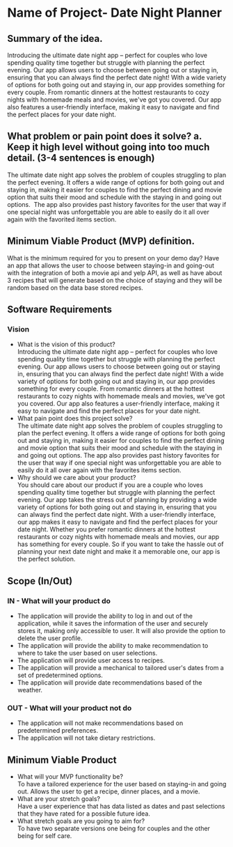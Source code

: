 # Name of Project- Date Night Planner

## Summary of the idea.

Introducing the ultimate date night app – perfect for couples who love spending quality time together but struggle with planning the perfect evening. Our app allows users to choose between going out or staying in, ensuring that you can always find the perfect date night! With a wide variety of options for both going out and staying in, our app provides something for every couple. From romantic dinners at the hottest restaurants to cozy nights with homemade meals and movies, we've got you covered. Our app also features a user-friendly interface, making it easy to navigate and find the perfect places for your date night.

## What problem or pain point does it solve? a. Keep it high level without going into too much detail. (3-4 sentences is enough)

The ultimate date night app solves the problem of couples struggling to plan the perfect evening. It offers a wide range of options for both going out and staying in, making it easier for couples to find the perfect dining and movie option that suits their mood and schedule with the staying in and going out options.  The app also provides past history favorites for the user that way if one special night was unforgettable you are able to easily do it all over again with the favorited items section.

## Minimum Viable Product (MVP) definition.

What is the minimum required for you to present on your demo day?
Have an app that allows the user to choose between staying-in and going-out with the integration of both a movie api and yelp API, as well as have about 3 recipes that will generate based on the choice of staying and they will be random based on the data base stored recipes. 

## Software Requirements

### Vision

* What is the vision of this product?<br>
Introducing the ultimate date night app – perfect for couples who love spending quality time together but struggle with planning the perfect evening. Our app allows users to choose between going out or staying in, ensuring that you can always find the perfect date night! With a wide variety of options for both going out and staying in, our app provides something for every couple. From romantic dinners at the hottest restaurants to cozy nights with homemade meals and movies, we've got you covered. Our app also features a user-friendly interface, making it easy to navigate and find the perfect places for your date night.
* What pain point does this project solve?<br>
The ultimate date night app solves the problem of couples struggling to plan the perfect evening. It offers a wide range of options for both going out and staying in, making it easier for couples to find the perfect dining and movie option that suits their mood and schedule with the staying in and going out options.  The app also provides past history favorites for the user that way if one special night was unforgettable you are able to easily do it all over again with the favorites items section.
* Why should we care about your product?<br>
You should care about our product if you are a couple who loves spending quality time together but struggle with planning the perfect evening. Our app takes the stress out of planning by providing a wide variety of options for both going out and staying in, ensuring that you can always find the perfect date night. With a user-friendly interface, our app makes it easy to navigate and find the perfect places for your date night. Whether you prefer romantic dinners at the hottest restaurants or cozy nights with homemade meals and movies, our app has something for every couple. So if you want to take the hassle out of planning your next date night and make it a memorable one, our app is the perfect solution.

## Scope (In/Out)

### IN - What will your product do

* The application will provide the ability to log in and out of the application, while it saves the information of the user and securely stores it, making only accessible to user. It will also provide the option to delete the user profile.
* The application will provide the ability to make recommendation to where to take the user based on user selections.
* The application will provide user access to recipes.
* The application will provide a mechanical to tailored user's dates from a set of predetermined options.
* The application will provide date recommendations based of the weather.

### OUT - What will your product not do

* The application will not make recommendations based on predetermined preferences.
* The application will not take dietary restrictions.

## Minimum Viable Product

* What will your MVP functionality be?<br>
To have a tailored experience for the user based on staying-in and going out. Allows the user to get a recipe, dinner places, and a movie.
* What are your stretch goals?<br>
Have a user experience that has data listed as dates and past selections that they have rated for a possible future idea.
* What stretch goals are you going to aim for?<br>
To have two separate versions one being for couples and the other being for self care.
